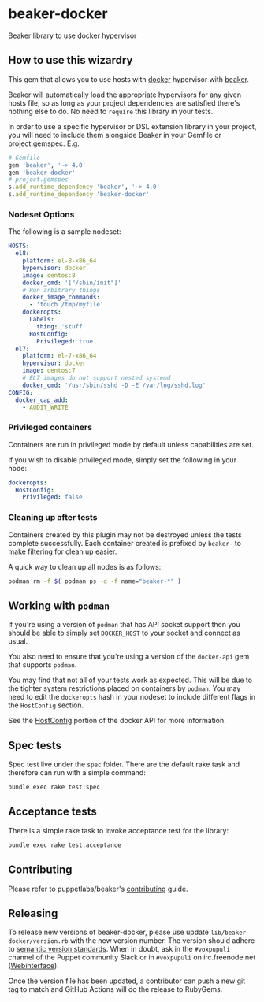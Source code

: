 # beaker-docker

Beaker library to use docker hypervisor

## How to use this wizardry

This gem that allows you to use hosts with [docker](docker.md) hypervisor with [beaker](https://github.com/voxpupuli/beaker).

Beaker will automatically load the appropriate hypervisors for any given hosts
file, so as long as your project dependencies are satisfied there's nothing else
to do. No need to `require` this library in your tests.

In order to use a specific hypervisor or DSL extension library in your project,
you will need to include them alongside Beaker in your Gemfile or
project.gemspec. E.g.

```ruby
# Gemfile
gem 'beaker', '~> 4.0'
gem 'beaker-docker'
# project.gemspec
s.add_runtime_dependency 'beaker', '~> 4.0'
s.add_runtime_dependency 'beaker-docker'
```

### Nodeset Options

The following is a sample nodeset:

```yaml
HOSTS:
  el8:
    platform: el-8-x86_64
    hypervisor: docker
    image: centos:8
    docker_cmd: '["/sbin/init"]'
    # Run arbitrary things
    docker_image_commands:
      - 'touch /tmp/myfile'
    dockeropts:
      Labels:
        thing: 'stuff'
      HostConfig:
        Privileged: true
  el7:
    platform: el-7-x86_64
    hypervisor: docker
    image: centos:7
    # EL7 images do not support nested systemd
    docker_cmd: '/usr/sbin/sshd -D -E /var/log/sshd.log'
CONFIG:
  docker_cap_add:
    - AUDIT_WRITE
```

### Privileged containers

Containers are run in privileged mode by default unless capabilities are set.

If you wish to disable privileged mode, simply set the following in your node:

```yaml
dockeropts:
  HostConfig:
    Privileged: false
```

### Cleaning up after tests

Containers created by this plugin may not be destroyed unless the tests complete
successfully. Each container created is prefixed by `beaker-` to make filtering
for clean up easier.

A quick way to clean up all nodes is as follows:

```sh
podman rm -f $( podman ps -q -f name="beaker-*" )
```

## Working with `podman`

If you're using a version of `podman` that has API socket support then you
should be able to simply set `DOCKER_HOST` to your socket and connect as usual.

You also need to ensure that you're using a version of the `docker-api` gem that
supports `podman`.

You may find that not all of your tests work as expected. This will be due to
the tighter system restrictions placed on containers by `podman`. You may need
to edit the `dockeropts` hash in your nodeset to include different flags in the
`HostConfig` section.

See the
[HostConfig](https://any-api.com/docker_com/engine/docs/Definitions/HostConfig)
portion of the docker API for more information.

## Spec tests

Spec test live under the `spec` folder. There are the default rake task and therefore can run with a simple command:

```bash
bundle exec rake test:spec
```

## Acceptance tests

There is a simple rake task to invoke acceptance test for the library:

```bash
bundle exec rake test:acceptance
```

## Contributing

Please refer to puppetlabs/beaker's [contributing](https://github.com/puppetlabs/beaker/blob/master/CONTRIBUTING.md) guide.

## Releasing

To release new versions of beaker-docker, please use update `lib/beaker-docker/version.rb` with the new version number. The version should adhere to [semantic version standards](https://semver.org). When in doubt, ask in the `#voxpupuli` channel of the Puppet community Slack or in `#voxpupuli` on irc.freenode.net ([Webinterface](https://webchat.freenode.net/?channels=%23voxpupuli)).

Once the version file has been updated, a contributor can push a new git tag to match and GitHub Actions will do the release to RubyGems.
